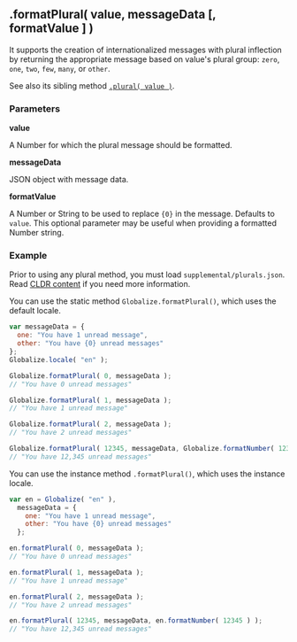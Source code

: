 ## .formatPlural( value, messageData [, formatValue ] )

It supports the creation of internationalized messages with plural inflection by
returning the appropriate message based on value's plural group: `zero`, `one`,
`two`, `few`, `many`, or `other`.

See also its sibling method [`.plural( value )`](./plural.md).

### Parameters

**value**

A Number for which the plural message should be formatted.

**messageData**

JSON object with message data.

**formatValue**

A Number or String to be used to replace `{0}` in the message. Defaults to
`value`. This optional parameter may be useful when providing a formatted Number
string.

### Example

Prior to using any plural method, you must load `supplemental/plurals.json`.
Read [CLDR content](../../../README.md#2-cldr-content) if you need more
information.

You can use the static method `Globalize.formatPlural()`, which uses the default
locale.

```javascript
var messageData = {
  one: "You have 1 unread message",
  other: "You have {0} unread messages"
};
Globalize.locale( "en" );

Globalize.formatPlural( 0, messageData );
// "You have 0 unread messages"

Globalize.formatPlural( 1, messageData );
// "You have 1 unread message"

Globalize.formatPlural( 2, messageData );
// "You have 2 unread messages"

Globalize.formatPlural( 12345, messageData, Globalize.formatNumber( 12345 ) );
// "You have 12,345 unread messages"
```

You can use the instance method `.formatPlural()`, which uses the instance
locale.

```javascript
var en = Globalize( "en" ),
  messageData = {
    one: "You have 1 unread message",
    other: "You have {0} unread messages"
  };

en.formatPlural( 0, messageData );
// "You have 0 unread messages"

en.formatPlural( 1, messageData );
// "You have 1 unread message"

en.formatPlural( 2, messageData );
// "You have 2 unread messages"

en.formatPlural( 12345, messageData, en.formatNumber( 12345 ) );
// "You have 12,345 unread messages"
```
